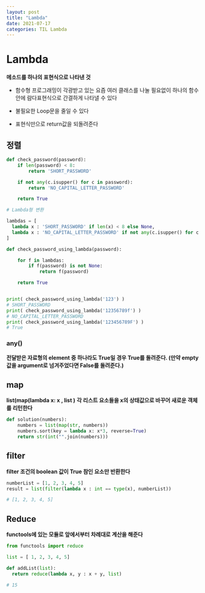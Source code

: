 ```yaml
---
layout: post
title: "Lambda"
date: 2021-07-17
categories: TIL Lambda
---
```


# Lambda

**메소드를 하나의 표현식으로 나타낸 것**

- 함수형 프로그래밍이 각광받고 있는 요즘 여러 클래스를 나눌 필요없이 하나의 함수안에 람다표현식으로 간결하게 나타낼 수 있다

- 불필요한 Loop문을 줄일 수 있다

- 표현식만으로 return값을 되돌려준다

## 정렬

```python
def check_password(password):
    if len(password) < 8:
        return 'SHORT_PASSWORD'

    if not any(c.isupper() for c in password):
        return 'NO_CAPITAL_LETTER_PASSWORD'

    return True

# Lambda형 변환

lambdas = [
  lambda x : 'SHORT_PASSWORD' if len(x) < 8 else None,
  lambda x : 'NO_CAPITAL_LETTER_PASSWORD' if not any(c.isupper() for c in x) else None
]

def check_password_using_lambda(password):

    for f in lambdas:
        if f(password) is not None:
            return f(password)

    return True


print( check_password_using_lambda('123') )
# SHORT_PASSWORD
print( check_password_using_lambda('12356789f') )
# NO_CAPITAL_LETTER_PASSWORD
print( check_password_using_lambda('123456789F') )
# True
```

### any()

**전달받은 자료형의 element 중 하나라도 True일 경우 True를 돌려준다.
(만약 empty 값을 argument로 넘겨주었다면 False를 돌려준다.)**

## map

**list(map(lambda x: x , list )**
**각 리스트 요소들을 x의 상태값으로 바꾸어 새로운 객체를 리턴한다**

```python
def solution(numbers):
    numbers = list(map(str, numbers))
    numbers.sort(key = lambda x: x*3, reverse=True)
    return str(int("".join(numbers)))
```

## filter

**filter 조건의 boolean 값이 True 참인 요소만 반환한다**

```python
numberList = [1, 2, 3, 4, 5]
result = list(filter(lambda x : int == type(x), numberList))

# [1, 2, 3, 4, 5]
```

## Reduce

**functools에 있는 모듈로 앞에서부터 차례대로 계산을 해준다**

```python
from functools import reduce

list = [ 1, 2, 3, 4, 5]

def addList(list):
  return reduce(lambda x, y : x + y, list)

# 15
```
